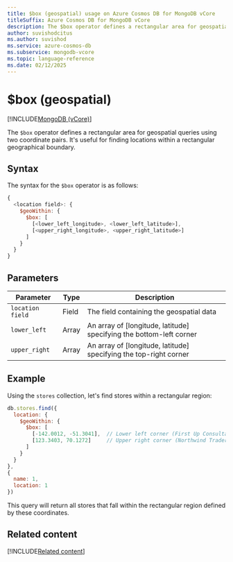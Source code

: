 ```yaml
---
title: $box (geospatial) usage on Azure Cosmos DB for MongoDB vCore
titleSuffix: Azure Cosmos DB for MongoDB vCore
description: The $box operator defines a rectangular area for geospatial queries using coordinate pairs.
author: suvishodcitus
ms.author: suvishod
ms.service: azure-cosmos-db
ms.subservice: mongodb-vcore
ms.topic: language-reference
ms.date: 02/12/2025
---
```


# $box (geospatial)

[!INCLUDE[MongoDB (vCore)](~/reusable-content/ce-skilling/azure/includes/cosmos-db/includes/appliesto-mongodb-vcore.md)]

The `$box` operator defines a rectangular area for geospatial queries using two coordinate pairs. It's useful for finding locations within a rectangular geographical boundary.

## Syntax

The syntax for the `$box` operator is as follows:

```javascript
{
  <location field>: {
    $geoWithin: {
      $box: [
        [<lower_left_longitude>, <lower_left_latitude>],
        [<upper_right_longitude>, <upper_right_latitude>]
      ]
    }
  }
}
```

## Parameters

| Parameter | Type | Description |
|-----------|------|-------------|
| `location field` | Field | The field containing the geospatial data |
| `lower_left` | Array | An array of [longitude, latitude] specifying the bottom-left corner |
| `upper_right` | Array | An array of [longitude, latitude] specifying the top-right corner |

## Example

Using the `stores` collection, let's find stores within a rectangular region:

```javascript
db.stores.find({
  location: {
    $geoWithin: {
      $box: [
        [-142.0012, -51.3041],  // Lower left corner (First Up Consultants location)
        [123.3403, 70.1272]     // Upper right corner (Northwind Traders location)
      ]
    }
  }
},
{
  name: 1,
  location: 1
})
```

This query will return all stores that fall within the rectangular region defined by these coordinates.


## Related content

[!INCLUDE[Related content](../includes/related-content.md)]